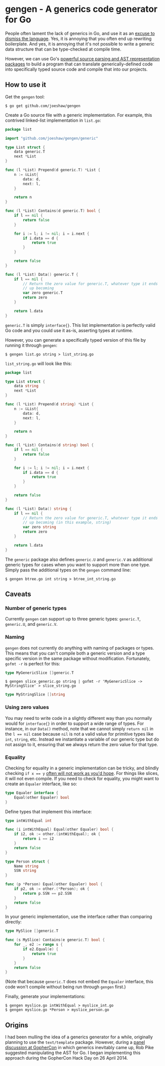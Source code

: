 # gengen - A generics code generator for Go #

People often lament the lack of generics in Go, and use it as an
[excuse to dismiss the
language](http://permalink.gmane.org/gmane.comp.lang.go.general/127789).
Yes, it is annoying that you often end up rewriting boilerplate.  And
yes, it is annoying that it's not possible to write a generic data
structure that can be type-checked at compile time.

However, we can use Go's [powerful source parsing and AST
representation packages](http://golang.org/pkg/go/) to build a program
that can translate generically-defined code into specifically typed
source code and compile that into our projects.

## How to use it ##

Get the `gengen` tool:

    $ go get github.com/joeshaw/gengen

Create a Go source file with a generic implementation.  For example,
this contrived linked-list implementation in `list.go`:

```go
package list

import "github.com/joeshaw/gengen/generic"

type List struct {
    data generic.T
    next *List
}

func (l *List) Prepend(d generic.T) *List {
    n := &List{
        data: d,
        next: l,
    }

    return n
}

func (l *List) Contains(d generic.T) bool {
    if l == nil {
        return false
    }

    for i := l; i != nil; i = i.next {
        if i.data == d {
            return true
        }
    }

    return false
}

func (l *List) Data() generic.T {
    if l == nil {
        // Return the zero value for generic.T, whatever type it ends
        // up becoming
        var zero generic.T
        return zero
    }

    return l.data
}

```

`generic.T` is simply `interface{}`.  This list implementation is
perfectly valid Go code and you could use it as-is, asserting types
at runtime.

However, you can generate a specifically typed version of this file by
running it through `gengen`:

    $ gengen list.go string > list_string.go

`list_string.go` will look like this:

```go
package list

type List struct {
    data string
    next *List
}

func (l *List) Prepend(d string) *List {
    n := &List{
        data: d,
        next: l,
    }

    return n
}

func (l *List) Contains(d string) bool {
    if l == nil {
        return false
    }

    for i := l; i != nil; i = i.next {
        if i.data == d {
            return true
        }
    }

    return false
}

func (l *List) Data() string {
    if l == nil {
        // Return the zero value for generic.T, whatever type it ends
        // up becoming (in this example, string)
        var zero string
        return zero
    }

    return l.data
}

```

The `generic` package also defines `generic.U` and `generic.V` as
additional generic types for cases when you want to support more than
one type.  Simply pass the additional types on the `gengen` command
line:

    $ gengen btree.go int string > btree_int_string.go

## Caveats ##

### Number of generic types ###

Currently `gengen` can support up to three generic types: `generic.T`,
`generic.U`, and `generic.V`.

### Naming ###

`gengen` does not currently do anything with naming of packages or
types.  This means that you can't compile both a generic version and a
type specific version in the same package without modification.
Fortunately, `gofmt -r` is perfect for this:

```go
type MyGenericSlice []generic.T
```

    $ gengen slice_generic.go string | gofmt -r 'MyGenericSlice -> MyStringSlice' > slice_string.go

```go
type MyStringSlice []string
```

### Using zero values ###

You may need to write code in a slightly different way than you
normally would for `interface{}` in order to support a wide range of
types.  For instance, in our `Data()` method, note that we cannot
simply `return nil` in the `l == nil` case because `nil` is not a
valid value for primitive types like `int`, `string`, etc.  Instead we
instantiate a variable of our generic type but do not assign to it,
ensuring that we always return the zero value for that type.

### Equality ###

Checking for equality in a generic implementation can be tricky, and
blindly checking `if x == y` [often will not work as you'd
hope](http://golang.org/ref/spec#Comparison_operators).  For things
like slices, it will not even compile.  If you need to check for
equality, you might want to create an `Equaler` interface, like so:

```go
type Equaler interface {
    Equal(other Equaler) bool
}
```

Define types that implement this interface:


```go
type intWithEqual int

func (i intWithEqual) Equal(other Equaler) bool {
    if i2, ok := other.(intWithEqual); ok {
        return i == i2
    }
    return false
}
```

```go
type Person struct {
    Name string
    SSN string
}

func (p *Person) Equal(other Equaler) bool {
    if p2, ok := other.(*Person); ok {
        return p.SSN == p2.SSN
    }
    return false
}
```

In your generic implementation, use the interface rather than
comparing directly:

```go
type MySlice []generic.T

func (s MySlice) Contains(e generic.T) bool {
    for _, e2 := range s {
        if e2.Equal(e) {
            return true
        }
    }
    return false
}
```

(Note that because `generic.T` does not embed the `Equaler` interface,
this code won't compile without being run through `gengen` first.)

Finally, generate your implementations:

    $ gengen myslice.go intWithEqual > myslice_int.go
    $ gengen myslice.go *Person > myslice_person.go

## Origins ##

I had been mulling the idea of a generics generator for a while,
originally planning to use the `text/template` package.  However,
during a [panel discussion at
GopherCon](http://gophercon.sourcegraph.com/post/83845316771/panel-discussion-with-go-team-members)
in which generics inevitably came up, Rob Pike suggested manipulating
the AST for Go.  I began implementing this approach during the
GopherCon Hack Day on 26 April 2014.

